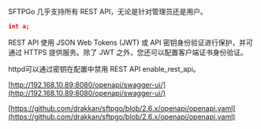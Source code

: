 SFTPGo 几乎支持所有 REST API，无论是针对管理员还是用户。  
```json  
int a;  
```  
REST API 使用 JSON Web Tokens (JWT) 或 API 密钥身份验证进行保护，并可通过 HTTPS 提供服务。除了 JWT 之外，您还可以配置客户端证书身份验证。
 
httpd可以通过密钥在配置中禁用 REST API enable_rest_api。
 
[http://192.168.10.89:8080/openapi/swagger-ui/](http://192.168.10.89:8080/openapi/swagger-ui/)
 
[https://github.com/drakkan/sftpgo/blob/2.6.x/openapi/openapi.yaml](https://github.com/drakkan/sftpgo/blob/2.6.x/openapi/openapi.yaml)